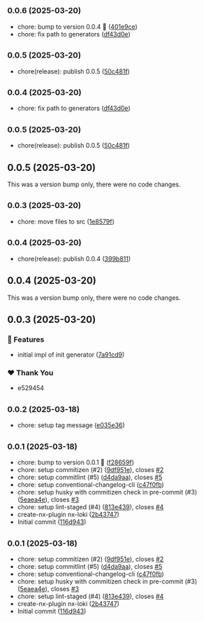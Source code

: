 ## <small>0.0.6 (2025-03-20)</small>

- chore: bump to version 0.0.4 :rocket: ([401e9ce](https://github.com/muhammedgaygisiz/nx-loki/commit/401e9ce))
- chore: fix path to generators ([df43d0e](https://github.com/muhammedgaygisiz/nx-loki/commit/df43d0e))

## <small>0.0.5 (2025-03-20)</small>

- chore(release): publish 0.0.5 ([50c481f](https://github.com/muhammedgaygisiz/nx-loki/commit/50c481f))

## <small>0.0.4 (2025-03-20)</small>

- chore: fix path to generators ([df43d0e](https://github.com/muhammedgaygisiz/nx-loki/commit/df43d0e))

## <small>0.0.5 (2025-03-20)</small>

- chore(release): publish 0.0.5 ([50c481f](https://github.com/muhammedgaygisiz/nx-loki/commit/50c481f))

## 0.0.5 (2025-03-20)

This was a version bump only, there were no code changes.

## <small>0.0.3 (2025-03-20)</small>

- chore: move files to src ([1e8579f](https://github.com/muhammedgaygisiz/nx-loki/commit/1e8579f))

## <small>0.0.4 (2025-03-20)</small>

- chore(release): publish 0.0.4 ([399b811](https://github.com/muhammedgaygisiz/nx-loki/commit/399b811))

## 0.0.4 (2025-03-20)

This was a version bump only, there were no code changes.

## 0.0.3 (2025-03-20)

### 🚀 Features

- initial impl of init generator ([7a91cd9](https://github.com/muhammedgaygisiz/nx-loki/commit/7a91cd9))

### ❤️ Thank You

- e529454

## <small>0.0.2 (2025-03-18)</small>

- chore: setup tag message ([e035e36](https://github.com/muhammedgaygisiz/nx-loki/commit/e035e36))

## <small>0.0.1 (2025-03-18)</small>

- chore: bump to version 0.0.1 :rocket: ([f28659f](https://github.com/muhammedgaygisiz/nx-loki/commit/f28659f))
- chore: setup commitizen (#2) ([9df951e](https://github.com/muhammedgaygisiz/nx-loki/commit/9df951e)), closes [#2](https://github.com/muhammedgaygisiz/nx-loki/issues/2)
- chore: setup commitlint (#5) ([d4da9aa](https://github.com/muhammedgaygisiz/nx-loki/commit/d4da9aa)), closes [#5](https://github.com/muhammedgaygisiz/nx-loki/issues/5)
- chore: setup conventional-changelog-cli ([c47f0fb](https://github.com/muhammedgaygisiz/nx-loki/commit/c47f0fb))
- chore: setup husky with commitizen check in pre-commit (#3) ([5eaea4e](https://github.com/muhammedgaygisiz/nx-loki/commit/5eaea4e)), closes [#3](https://github.com/muhammedgaygisiz/nx-loki/issues/3)
- chore: setup lint-staged (#4) ([813e439](https://github.com/muhammedgaygisiz/nx-loki/commit/813e439)), closes [#4](https://github.com/muhammedgaygisiz/nx-loki/issues/4)
- create-nx-plugin nx-loki ([2b43747](https://github.com/muhammedgaygisiz/nx-loki/commit/2b43747))
- Initial commit ([116d943](https://github.com/muhammedgaygisiz/nx-loki/commit/116d943))

## <small>0.0.1 (2025-03-18)</small>

- chore: setup commitizen (#2) ([9df951e](https://github.com/muhammedgaygisiz/nx-loki/commit/9df951e)), closes [#2](https://github.com/muhammedgaygisiz/nx-loki/issues/2)
- chore: setup commitlint (#5) ([d4da9aa](https://github.com/muhammedgaygisiz/nx-loki/commit/d4da9aa)), closes [#5](https://github.com/muhammedgaygisiz/nx-loki/issues/5)
- chore: setup conventional-changelog-cli ([c47f0fb](https://github.com/muhammedgaygisiz/nx-loki/commit/c47f0fb))
- chore: setup husky with commitizen check in pre-commit (#3) ([5eaea4e](https://github.com/muhammedgaygisiz/nx-loki/commit/5eaea4e)), closes [#3](https://github.com/muhammedgaygisiz/nx-loki/issues/3)
- chore: setup lint-staged (#4) ([813e439](https://github.com/muhammedgaygisiz/nx-loki/commit/813e439)), closes [#4](https://github.com/muhammedgaygisiz/nx-loki/issues/4)
- create-nx-plugin nx-loki ([2b43747](https://github.com/muhammedgaygisiz/nx-loki/commit/2b43747))
- Initial commit ([116d943](https://github.com/muhammedgaygisiz/nx-loki/commit/116d943))
